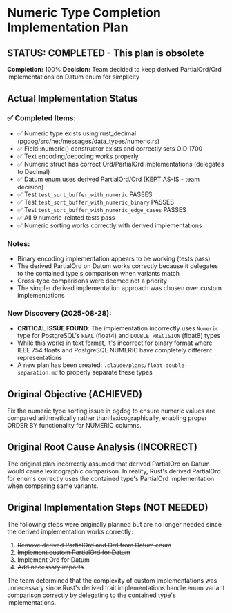 # Numeric Type Completion Implementation Plan

## STATUS: COMPLETED - This plan is obsolete
**Completion:** 100%
**Decision:** Team decided to keep derived PartialOrd/Ord implementations on Datum enum for simplicity

## Actual Implementation Status

### ✅ Completed Items:
- ✅ Numeric type exists using rust_decimal (pgdog/src/net/messages/data_types/numeric.rs)
- ✅ Field::numeric() constructor exists and correctly sets OID 1700
- ✅ Text encoding/decoding works properly
- ✅ Numeric struct has correct Ord/PartialOrd implementations (delegates to Decimal)
- ✅ Datum enum uses derived PartialOrd/Ord (KEPT AS-IS - team decision)
- ✅ Test `test_sort_buffer_with_numeric` PASSES
- ✅ Test `test_sort_buffer_with_numeric_binary` PASSES
- ✅ Test `test_sort_buffer_with_numeric_edge_cases` PASSES
- ✅ All 9 numeric-related tests pass
- ✅ Numeric sorting works correctly with derived implementations

### Notes:
- Binary encoding implementation appears to be working (tests pass)
- The derived PartialOrd on Datum works correctly because it delegates to the contained type's comparison when variants match
- Cross-type comparisons were deemed not a priority
- The simpler derived implementation approach was chosen over custom implementations

### New Discovery (2025-08-28):
- **CRITICAL ISSUE FOUND**: The implementation incorrectly uses `Numeric` type for PostgreSQL's `REAL` (float4) and `DOUBLE PRECISION` (float8) types
- While this works in text format, it's incorrect for binary format where IEEE 754 floats and PostgreSQL NUMERIC have completely different representations
- A new plan has been created: `.claude/plans/float-double-separation.md` to properly separate these types

## Original Objective (ACHIEVED)
Fix the numeric type sorting issue in pgdog to ensure numeric values are compared arithmetically rather than lexicographically, enabling proper ORDER BY functionality for NUMERIC columns.

## Original Root Cause Analysis (INCORRECT)
The original plan incorrectly assumed that derived PartialOrd on Datum would cause lexicographic comparison. In reality, Rust's derived PartialOrd for enums correctly uses the contained type's PartialOrd implementation when comparing same variants.

## Original Implementation Steps (NOT NEEDED)

The following steps were originally planned but are no longer needed since the derived implementation works correctly:

1. ~~Remove derived PartialOrd and Ord from Datum enum~~
2. ~~Implement custom PartialOrd for Datum~~
3. ~~Implement Ord for Datum~~
4. ~~Add necessary imports~~

The team determined that the complexity of custom implementations was unnecessary since Rust's derived trait implementations handle enum variant comparison correctly by delegating to the contained type's implementations.